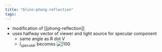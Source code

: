 ```yaml
---
title: "blinn-phong-reflection"
tags: 
---
```


- modification of [[phong-reflection]]
- uses halfway vector of viewer and light source for specular component
	- same angle as R dot V
	- $l_{specular}$ becomes ![|100](https://i.imgur.com/Xm04mMc.png)
